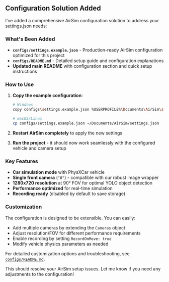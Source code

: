 ## Configuration Solution Added

I've added a comprehensive AirSim configuration solution to address your settings.json needs:

### What's Been Added

- **`configs/settings.example.json`** - Production-ready AirSim configuration optimized for this project
- **`configs/README.md`** - Detailed setup guide and configuration explanations
- **Updated main README** with configuration section and quick setup instructions

### How to Use

1. **Copy the example configuration**:
   ```bash
   # Windows
   copy configs\settings.example.json %USERPROFILE%\Documents\AirSim\settings.json
   
   # macOS/Linux  
   cp configs/settings.example.json ~/Documents/AirSim/settings.json
   ```

2. **Restart AirSim completely** to apply the new settings

3. **Run the project** - it should now work seamlessly with the configured vehicle and camera setup

### Key Features

- **Car simulation mode** with PhysXCar vehicle
- **Single front camera** (`"0"`) - compatible with our robust image wrapper 
- **1280x720 resolution** at 90° FOV for optimal YOLO object detection
- **Performance optimized** for real-time simulation
- **Recording ready** (disabled by default to save storage)

### Customization

The configuration is designed to be extensible. You can easily:
- Add multiple cameras by extending the `Cameras` object
- Adjust resolution/FOV for different performance requirements  
- Enable recording by setting `RecordOnMove: true`
- Modify vehicle physics parameters as needed

For detailed customization options and troubleshooting, see [`configs/README.md`](configs/README.md).

This should resolve your AirSim setup issues. Let me know if you need any adjustments to the configuration!
